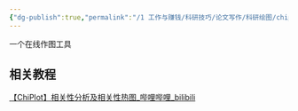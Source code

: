 ```yaml
---
{"dg-publish":true,"permalink":"/1 工作与赚钱/科研技巧/论文写作/科研绘图/chiplot/","title":"chiplot"}
---
```



一个在线作图工具
## 相关教程
[【ChiPlot】相关性分析及相关性热图\_哔哩哔哩\_bilibili](https://www.bilibili.com/video/BV1H34y1h7Fu/?spm_id_from=333.337.search-card.all.click&vd_source=20cb3e7c6ad3d64f0eb2d763ff005080)